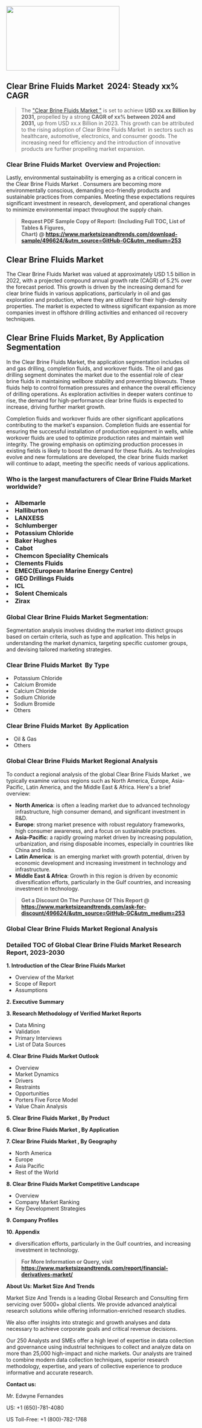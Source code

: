 <p><img class="alignnone size-medium wp-image-20088" src="https://ffe5etoiles.com/wp-content/uploads/2024/12/MST1-300x171.png" alt="" width="300" height="171" /></p><h2 id="ember46" class="ember-view reader-text-block__heading-2">Clear Brine Fluids Market &nbsp;2024: Steady&nbsp;xx% CAGR</h2><blockquote id="ember47" class="ember-view reader-text-block__blockquote">The&nbsp;<a class="app-aware-link " href="https://www.marketsizeandtrends.com/download-sample/496624/&utm_source=GitHub-GC&utm_medium=253" target="_blank" data-test-app-aware-link="">"Clear Brine Fluids Market "</a>&nbsp;is set to achieve&nbsp;<strong>USD&nbsp;xx.xx&nbsp;Billion by 2031,</strong>&nbsp;propelled by a strong&nbsp;<strong>CAGR of&nbsp;xx% between 2024 and 2031,</strong>&nbsp;up from USD xx.x Billion in 2023. This growth can be attributed to the rising adoption of&nbsp;Clear Brine Fluids Market &nbsp;in sectors such as healthcare, automotive, electronics, and consumer goods. The increasing need for efficiency and the introduction of innovative products are further propelling market expansion.</blockquote><h3 id="ember48" class="ember-view reader-text-block__heading-3">Clear Brine Fluids Market &nbsp;Overview and Projection:</h3><p id="ember49" class="ember-view reader-text-block__paragraph">Lastly, environmental sustainability is emerging as a critical concern in the&nbsp;Clear Brine Fluids Market . Consumers are becoming more environmentally conscious, demanding eco-friendly products and sustainable practices from companies. Meeting these expectations requires significant investment in research, development, and operational changes to minimize environmental impact throughout the supply chain.</p><blockquote id="ember50" class="ember-view reader-text-block__blockquote"><strong>Request PDF Sample Copy of Report: (Including Full TOC, List of Tables &amp; Figures, Chart)&nbsp;@&nbsp;<strong><a href="https://www.marketsizeandtrends.com/download-sample/496624/&utm_source=GitHub-GC&utm_medium=253" target="_blank">https://www.marketsizeandtrends.com/download-sample/496624/&utm_source=GitHub-GC&utm_medium=253</a></strong></strong></blockquote><h3 class=""> <h2>Clear Brine Fluids Market</h2><p>The Clear Brine Fluids Market was valued at approximately USD 1.5 billion in 2022, with a projected compound annual growth rate (CAGR) of 5.2% over the forecast period. This growth is driven by the increasing demand for clear brine fluids in various applications, particularly in oil and gas exploration and production, where they are utilized for their high-density properties. The market is expected to witness significant expansion as more companies invest in offshore drilling activities and enhanced oil recovery techniques.</p><h2>Clear Brine Fluids Market, By Application Segmentation</h2><p>In the Clear Brine Fluids Market, the application segmentation includes oil and gas drilling, completion fluids, and workover fluids. The oil and gas drilling segment dominates the market due to the essential role of clear brine fluids in maintaining wellbore stability and preventing blowouts. These fluids help to control formation pressures and enhance the overall efficiency of drilling operations. As exploration activities in deeper waters continue to rise, the demand for high-performance clear brine fluids is expected to increase, driving further market growth.</p><p>Completion fluids and workover fluids are other significant applications contributing to the market's expansion. Completion fluids are essential for ensuring the successful installation of production equipment in wells, while workover fluids are used to optimize production rates and maintain well integrity. The growing emphasis on optimizing production processes in existing fields is likely to boost the demand for these fluids. As technologies evolve and new formulations are developed, the clear brine fluids market will continue to adapt, meeting the specific needs of various applications.</p></h3><h3 id="" class="">Who is the largest manufacturers of&nbsp;Clear Brine Fluids Market worldwide?</h3><h3 class=""></Li><Li>Albemarle</Li><Li> Halliburton</Li><Li> LANXESS</Li><Li> Schlumberger</Li><Li> Potassium Chloride</Li><Li> Baker Hughes</Li><Li> Cabot</Li><Li> Chemcon Speciality Chemicals</Li><Li> Clements Fluids</Li><Li> EMEC(European Marine Energy Centre)</Li><Li> GEO Drillings Fluids</Li><Li> ICL</Li><Li> Solent Chemicals</Li><Li> Zirax</h3><h3 id="ember53" class="ember-view reader-text-block__heading-3">Global&nbsp;Clear Brine Fluids Market Segmentation:</h3><p id="ember54" class="ember-view reader-text-block__paragraph">Segmentation analysis involves dividing the market into distinct groups based on certain criteria, such as type and application. This helps in understanding the market dynamics, targeting specific customer groups, and devising tailored marketing strategies.</p><h3 id="" class="">Clear Brine Fluids Market &nbsp;By Type</h3><p></Li><Li>Potassium Chloride</Li><Li> Calcium Bromide</Li><Li> Calcium Chloride</Li><Li> Sodium Chloride</Li><Li> Sodium Bromide</Li><Li> Others</p><h3 id="" class="">Clear Brine Fluids Market &nbsp;By Application</h3><p class=""></Li><Li>Oil & Gas</Li><Li> Others</p><h3 id="ember62" class="ember-view reader-text-block__heading-3">Global Clear Brine Fluids Market Regional Analysis</h3><p id="ember63" class="ember-view reader-text-block__paragraph">To conduct a regional analysis of the global Clear Brine Fluids Market , we typically examine various regions such as North America, Europe, Asia-Pacific, Latin America, and the Middle East &amp; Africa. Here's a brief overview:</p><ul><li><strong>North America</strong>: is often a leading market due to advanced technology infrastructure, high consumer demand, and significant investment in R&amp;D.</li><li><strong>Europe</strong>: strong market presence with robust regulatory frameworks, high consumer awareness, and a focus on sustainable practices.</li><li><strong>Asia-Pacific</strong>: a rapidly growing market driven by increasing population, urbanization, and rising disposable incomes, especially in countries like China and India.</li><li><strong>Latin America</strong>: is an emerging market with growth potential, driven by economic development and increasing investment in technology and infrastructure.</li><li><strong>Middle East &amp; Africa</strong>: Growth in this region is driven by economic diversification efforts, particularly in the Gulf countries, and increasing investment in technology.</li></ul><blockquote id="ember61" class="ember-view reader-text-block__blockquote"><strong>Get a Discount On The Purchase Of This Report @ <strong><a href="https://html-cleaner.com/" target="">https://www.marketsizeandtrends.com/ask-for-discount/496624/&utm_source=GitHub-GC&utm_medium=253</a></strong></strong></blockquote><h3 id="ember62" class="ember-view reader-text-block__heading-3">Global Clear Brine Fluids Market Regional Analysis</h3><h3 id="" class="">Detailed TOC of Global Clear Brine Fluids Market Research Report, 2023-2030</h3><p id="" class=""><strong>1. Introduction of the Clear Brine Fluids Market </strong></p><ul><li>Overview of the Market</li><li>Scope of Report</li><li>Assumptions</li></ul><p id="" class=""><strong>2. Executive Summary</strong></p><p id="" class=""><strong>3. Research Methodology of Verified Market Reports</strong></p><ul><li>Data Mining</li><li>Validation</li><li>Primary Interviews</li><li>List of Data Sources</li></ul><p id="" class=""><strong>4. Clear Brine Fluids Market Outlook</strong></p><ul><li>Overview</li><li>Market Dynamics</li><li>Drivers</li><li>Restraints</li><li>Opportunities</li><li>Porters Five Force Model</li><li>Value Chain Analysis</li></ul><p id="" class=""><strong>5. Clear Brine Fluids Market , By Product</strong></p><p id="" class=""><strong>6. Clear Brine Fluids Market , By Application</strong></p><p id="" class=""><strong>7. Clear Brine Fluids Market , By Geography</strong></p><ul><li>North America</li><li>Europe</li><li>Asia Pacific</li><li>Rest of the World</li></ul><p id="" class=""><strong>8. Clear Brine Fluids Market Competitive Landscape</strong></p><ul><li>Overview</li><li>Company Market Ranking</li><li>Key Development Strategies</li></ul><p id="" class=""><strong>9. Company Profiles</strong></p><p id="" class=""><strong>10. Appendix</strong></p><ul><li>diversification efforts, particularly in the Gulf countries, and increasing investment in technology.</li></ul><blockquote id="ember65" class="ember-view reader-text-block__blockquote"><strong>For More Information or Query, visit <strong><strong><a href="https://html-cleaner.com/" target="">https://www.marketsizeandtrends.com/report/financial-derivatives-market/</a></strong></strong></strong></blockquote><p id="" class=""><strong>About Us: Market Size And Trends</strong></p><p id="" class="">Market Size And Trends is a leading Global Research and Consulting firm servicing over 5000+ global clients. We provide advanced analytical research solutions while offering information-enriched research studies.</p><p id="" class="">We also offer insights into strategic and growth analyses and data necessary to achieve corporate goals and critical revenue decisions.</p><p id="" class="">Our 250 Analysts and SMEs offer a high level of expertise in data collection and governance using industrial techniques to collect and analyze data on more than 25,000 high-impact and niche markets. Our analysts are trained to combine modern data collection techniques, superior research methodology, expertise, and years of collective experience to produce informative and accurate research.</p><p id="" class=""><strong>Contact us:</strong></p><p id="" class="">Mr. Edwyne Fernandes</p><p id="" class="">US: +1 (650)-781-4080</p><p id="" class="">US Toll-Free: +1 (800)-782-1768</p>
